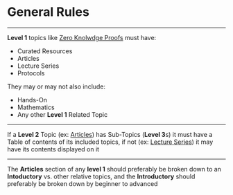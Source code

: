 # General Rules

---
**Level 1** topics like [Zero Knolwdge Proofs](./ZKP.md) must have:

- Curated Resources
- Articles
- Lecture Series
- Protocols

They may or may not also include:

- Hands-On
- Mathematics
- Any other **Level 1** Related Topic

---
If a **Level 2** Topic (ex: [Articles](./introzkp.md)) has Sub-Topics (**Level 3**s) it must have a Table of contents of its included topics, if not (ex: [Lecture Series](./zkpseries.md)) it may have its contents displayed on it

---
The **Articles** section of any **level 1** should preferably be broken down to an **Intoductory** vs. other relative topics, and the **Introductory** should preferably be broken down by beginner to advanced
